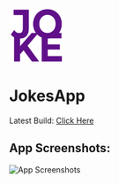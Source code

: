 <img src="res/logo.png" width="100" height="100"><br>
# JokesApp

Latest Build: [Click Here](https://drive.google.com/file/d/1EdJSaVp8ZJl8fdRH2z0ShjLQDiEL27g9/view?usp=sharing)

## App Screenshots:

![App Screenshots](res/JokesAppScreenshots.png)
